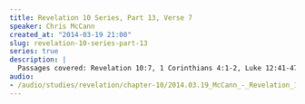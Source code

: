 ```yaml
--- 
title: Revelation 10 Series, Part 13, Verse 7
speaker: Chris McCann
created_at: "2014-03-19 21:00"
slug: revelation-10-series-part-13
series: true
description: |
  Passages covered: Revelation 10:7, 1 Corinthians 4:1-2, Luke 12:41-47.
audio: 
- /audio/studies/revelation/chapter-10/2014.03.19_McCann_-_Revelation_10_Series_Part_13.yaml
---
```

